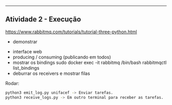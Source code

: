 ----------------------------------------------------------
Atividade 2 - Execução
----------------------------------------------------------
https://www.rabbitmq.com/tutorials/tutorial-three-python.html

* demonstrar
- interface web
- producing / consuming (publicando em todos)
- mostrar os bindings
    sudo docker exec -it rabbitmq /bin/bash
    rabbitmqctl list_bindings
- deburrar os receivers e mostrar filas

Rodar:

```bash
python3 emit_log.py unifacef -> Enviar tarefas.
python3 receive_logs.py -> Em outro terminal para receber as tarefas.
```